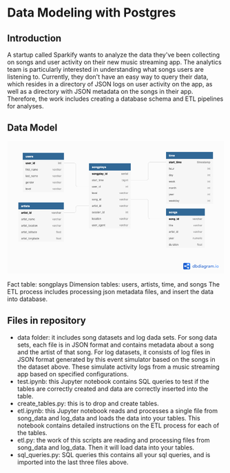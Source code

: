 # Data Modeling with Postgres
## Introduction
A startup called Sparkify wants to analyze the data they've been collecting on songs and user activity on their new music streaming app. The analytics team is particularly interested in understanding what songs users are listening to. Currently, they don't have an easy way to query their data, which resides in a directory of JSON logs on user activity on the app, as well as a directory with JSON metadata on the songs in their app.
Therefore, the work includes creating a database schema and ETL pipelines for analyses. 

## Data Model
<img src="https://github.com/ClaireChiang91/Data_Modeling_w_Postgres/blob/main/data_model.png" width="1000">

Fact table: songplays
Dimension tables: users, artists, time, and songs
The ETL process includes processing json metadata files, and insert the data into database.

## Files in repository
* data folder: it includes song datasets and log dada sets. 
  For song data sets, each file is in JSON format and contains metadata about a song and the artist of that   song.
  For log datasets, it consists of log files in JSON format generated by this event simulator based on the     songs in the dataset above. These simulate activity logs from a music streaming app based on specified       configurations.
* test.ipynb: this Jupyter notebook contains SQL queries to test if the tables are correctly created and data are correctly inserted into the table.
* create_tables.py: this is to drop and create tables. 
* etl.ipynb: this Jupyter notebook reads and processes a single file from song_data and log_data and loads the data into your tables. This notebook contains detailed instructions on the ETL process for each of the tables. 
* etl.py: the work of this scripts are reading and processing files from song_data and log_data. Then it will load data into your tables.
* sql_queries.py: SQL queries this contains all your sql queries, and is imported into the last three files above. 

